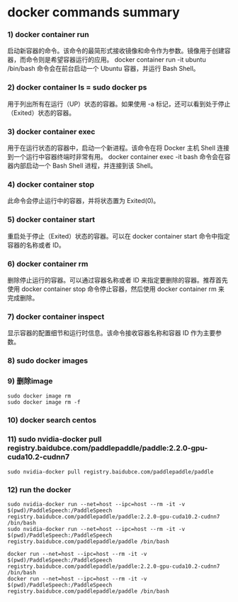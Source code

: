 
# docker commands summary

### 1) docker container run
启动新容器的命令。该命令的最简形式接收镜像和命令作为参数。镜像用于创建容器，而命令则是希望容器运行的应用。
docker container run -it ubuntu /bin/bash 命令会在前台启动一个 Ubuntu 容器，并运行 Bash Shell。

### 2) docker container ls = sudo docker ps
用于列出所有在运行（UP）状态的容器。如果使用 -a 标记，还可以看到处于停止（Exited）状态的容器。

### 3) docker container exec
用于在运行状态的容器中，启动一个新进程。该命令在将 Docker 主机 Shell 连接到一个运行中容器终端时非常有用。
docker container exec -it <container-name or container-id> bash 命令会在容器内部启动一个 Bash Shell 进程，并连接到该 Shell。

### 4) docker container stop
此命令会停止运行中的容器，并将状态置为 Exited(0)。

### 5) docker container start
重启处于停止（Exited）状态的容器。可以在 docker container start 命令中指定容器的名称或者 ID。

### 6) docker container rm
删除停止运行的容器。可以通过容器名称或者 ID 来指定要删除的容器。推荐首先使用 docker container stop 命令停止容器，然后使用 docker container rm 来完成删除。


### 7) docker container inspect
显示容器的配置细节和运行时信息。该命令接收容器名称和容器 ID 作为主要参数。

### 8) sudo docker images

### 9) 删除image
	sudo docker image rm
	sudo docker image rm -f

### 10) docker search centos

### 11) sudo nvidia-docker pull registry.baidubce.com/paddlepaddle/paddle:2.2.0-gpu-cuda10.2-cudnn7
	sudo nvidia-docker pull registry.baidubce.com/paddlepaddle/paddle

### 12) run the docker
	sudo nvidia-docker run --net=host --ipc=host --rm -it -v $(pwd)/PaddleSpeech:/PaddleSpeech registry.baidubce.com/paddlepaddle/paddle:2.2.0-gpu-cuda10.2-cudnn7 /bin/bash
	sudo nvidia-docker run --net=host --ipc=host --rm -it -v $(pwd)/PaddleSpeech:/PaddleSpeech registry.baidubce.com/paddlepaddle/paddle /bin/bash

	docker run --net=host --ipc=host --rm -it -v $(pwd)/PaddleSpeech:/PaddleSpeech registry.baidubce.com/paddlepaddle/paddle:2.2.0-gpu-cuda10.2-cudnn7 /bin/bash
	docker run --net=host --ipc=host --rm -it -v $(pwd)/PaddleSpeech:/PaddleSpeech registry.baidubce.com/paddlepaddle/paddle /bin/bash



